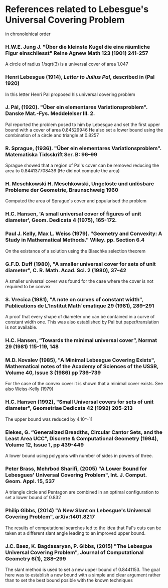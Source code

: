 # References related to Lebesgue's Universal Covering Problem
in chronolohical order

### H.W.E. Jung J. "Über die kleinste Kugel die eine räumliche Figur einschliesst" Reine Agnew Math 123 (1901) 241-257
A circle of radius 1/sqrt(3) is a universal cover of area 1.047

### Henri Lebesgue (1914), *Letter to Julius Pal*, described in (Pal 1920)
In this letter Henri Pal proposed his universal covering problem

### J. Pál, (1920). "Über ein elementares Variationsproblem". Danske Mat.-Fys. Meddelelser III. 2.
Pal reported the problem posed to him by Lebesgue and set the first upper bound with a cover of area 0.84529946
He also set a lower bound using the combination of a circle and triangle at 0.8257

### R. Sprague, (1936). "Über ein elementares Variationsproblem". Matematiska Tidsskrift Ser. B: 96–99
Sprague showed that a region of Pal's cover can be removed reducing the area to 0.844137708436 (He did not compute the area)

### H. Meschkowski H. Meschkowski, Ungelöste und unlösbare Probleme der Geometrie, Braunschweig 1960
Computed the area of Sprague's cover and popularised the problem 

### H.C. Hansen, 'A small universal cover of figures of unit diameter', Geom. Dedicata 4 (1975), 165-172.

### Paul J. Kelly, Max L. Weiss (1979). "Geometry and Convexity: A Study in Mathematical Methods." Wiley. pp. Section 6.4
On the existance of a solution using the Blaschke selection theorem

### G.F.D. Duff (1980), "A smaller universal cover for sets of unit diameter", C. R. Math. Acad. Sci. 2 (1980), 37–42
A smaller universal cover was found for the case where the cover is not required to be convex

### S. Vrecica (1981), "A note on curves of constant width", Publications de L’Institut Math´ematique 29 (1981), 289–291
A proof that every shape of diameter one can be contained in a curve of constant width one. This was also established by Pal but paper/translation is not available.

### H.C. Hansen, “Towards the minimal universal cover”, Normat 29 (1981) 115-119, 148

### M.D. Kovalev (1985), "A Minimal Lebesgue Covering Exists", Mathematical notes of the Academy of Sciences of the USSR, Volume 40, Issue 3 (1986) pp 736–739
For the case of the convex cover it is shown that a minimal cover exists. See also Weiss-Kelly (1979)

### H.C. Hansen (1992), "Small Universal covers for sets of unit diameter", Geometriae Dedicata 42 (1992) 205-213
The upper bound was reduced by 4.10^-11

### Elekes, G. “Generalized Breadths, Circular Cantor Sets, and the Least Area UCC”, Discrete & Computational Geometry (1994), Volume 12, Issue 1, pp 439-449
A lower bound using polygons with number of sides in powers of three. 

### Peter Brass, Mehrbod Sharifi, (2005) "A Lower Bound for Lebesgues' Universal Covering Problem", Int. J. Comput. Geom. Appl. 15, 537
A triangle circle and Pentagon are combined in an optimal configuration to set a lower bound of 0.832 

### Philip Gibbs, (2014) "A New Slant on Lebesgue's Universal Covering Problem", arXiv:1401.8217
The results of computational searches led to the idea that Pal's cuts can be taken at a different slant angle leading to an improved upper bound.

### J.C. Baez, K. Bagdasaryan, P. Gibbs, (2015) "The Lebesgue Universal Covering Problem", Journal of Computational Geometry 6(1), 288–299
The slant method is used to set a new upper bound of 0.8441153. The goal here was to establish a new bound with a simple and clear argument rather than to set the best bound posible with the known techniques

